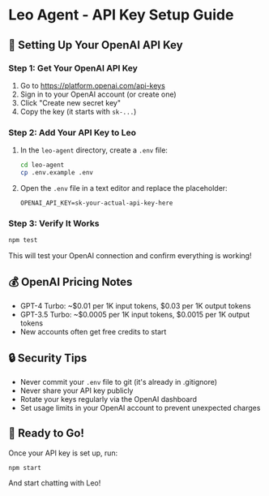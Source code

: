 # Leo Agent - API Key Setup Guide

## 🔐 Setting Up Your OpenAI API Key

### Step 1: Get Your OpenAI API Key
1. Go to https://platform.openai.com/api-keys
2. Sign in to your OpenAI account (or create one)
3. Click "Create new secret key"
4. Copy the key (it starts with `sk-...`)

### Step 2: Add Your API Key to Leo
1. In the `leo-agent` directory, create a `.env` file:
   ```bash
   cd leo-agent
   cp .env.example .env
   ```

2. Open the `.env` file in a text editor and replace the placeholder:
   ```
   OPENAI_API_KEY=sk-your-actual-api-key-here
   ```

### Step 3: Verify It Works
```bash
npm test
```

This will test your OpenAI connection and confirm everything is working!

## 💰 OpenAI Pricing Notes
- GPT-4 Turbo: ~$0.01 per 1K input tokens, $0.03 per 1K output tokens
- GPT-3.5 Turbo: ~$0.0005 per 1K input tokens, $0.0015 per 1K output tokens
- New accounts often get free credits to start

## 🔒 Security Tips
- Never commit your `.env` file to git (it's already in .gitignore)
- Never share your API key publicly
- Rotate your keys regularly via the OpenAI dashboard
- Set usage limits in your OpenAI account to prevent unexpected charges

## 🚀 Ready to Go!
Once your API key is set up, run:
```bash
npm start
```

And start chatting with Leo!

